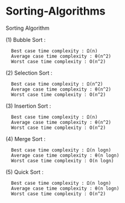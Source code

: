 # Sorting-Algorithms
Sorting Algorithm

(1) Bubble Sort :

      Best case time complexity : Ω(n)
      Average case time complexity : θ(n^2)
      Worst case time complexity : O(n^2)


(2) Selection Sort :

      Best case time complexity : Ω(n^2)
      Average case time complexity : θ(n^2)
      Worst case time complexity : O(n^2)


(3) Insertion Sort :

      Best case time complexity : Ω(n)
      Average case time complexity : θ(n^2)
      Worst case time complexity : O(n^2)


(4) Merge Sort :

      Best case time complexity : Ω(n logn)
      Average case time complexity : θ(n logn)
      Worst case time complexity : O(n logn)


(5) Quick Sort :

      Best case time complexity : Ω(n logn)
      Average case time complexity : θ(n logn)
      Worst case time complexity : O(n^2)
